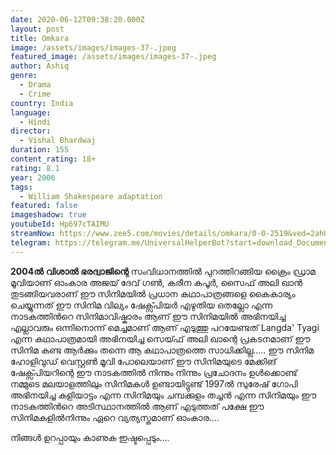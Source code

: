 ```yaml
---
date: 2020-06-12T09:38:20.000Z
layout: post
title: Omkara
image: /assets/images/images-37-.jpeg
featured_image: /assets/images/images-37-.jpeg
author: Ashiq
genre:
  - Drama
  - Crime
country: India
language:
  - Hindi
director:
  - Vishal Bhardwaj
duration: 155
content_rating: 18+
rating: 8.1
year: 2006
tags:
  - William Shakespeare adaptation
featured: false
imageshadow: true
youtubeId: Hp697cTAIMU
streamNow: https://www.zee5.com/movies/details/omkara/0-0-2519&ved=2ahUKEwiKqKHqofrpAhVByDgGHaOJCisQjjgwAHoECAYQAw&usg=AOvVaw3RFUBeev3kuSugNjsM2Y6n
telegram: https://telegram.me/UniversalHelperBot?start=download_Document_388
---
```

**2004ൽ** **വിശാൽ ഭരദ്വാജിന്റെ** സംവിധാനത്തിൽ പുറത്തിറങ്ങിയ ക്രൈം ഡ്രാമ മൂവിയാണ് ഓംകാര അജയ് ദേവ് ഗൺ, കരീന കപൂർ, സൈഫ് അലി ഖാൻ തുടങ്ങിയവരാണ്  ഈ സിനിമയിൽ പ്രധാന കഥാപാത്രങ്ങളെ കൈകാര്യം ചെയ്യുന്നത്
ഈ സിനിമ വില്യം ഷേക്സ്പിയർ എഴുതിയ ഒതല്ലോ എന്ന നാടകത്തിൻറെ
സിനിമാവിഷ്കാരം ആണ്
ഈ സിനിമയിൽ അഭിനയിച്ച എല്ലാവരും ഒന്നിനൊന്ന് മെച്ചമാണ് ആണ് എടുത്തു പറയേണ്ടത് Langda' Tyagi എന്ന കഥാപാത്രമായി അഭിനയിച്ച സെയ്ഫ് അലി ഖാന്റെ പ്രകടനമാണ്
ഈ സിനിമ കണ്ട ആർക്കും തന്നെ ആ കഥാപാത്രത്തെ സാധിക്കില്ല.....
ഈ സിനിമ ഹോളിവുഡ് വെസ്റ്റൺ മൂവി പോലെയാണ് ഈ സിനിമയുടെ മേക്കിങ് 
ഷേക്സ്പിയറിന്റെ  ഈ നാടകത്തിൽ നിന്നും നിന്നും പ്രചോദനം ഉൾക്കൊണ്ട്  നമ്മുടെ മലയാളത്തിലും സിനിമകൾ ഉണ്ടായിട്ടുണ്ട്
1997ൽ സുരേഷ് ഗോപി അഭിനയിച്ച കളിയാട്ടം  എന്ന സിനിമയും ചമ്പക്കുളം തച്ചൻ എന്ന സിനിമയും ഈ നാടകത്തിൻറെ അടിസ്ഥാനത്തിൽ ആണ് എടുത്തത്
പക്ഷേ ഈ സിനിമകളിൽനിന്നും  ഏറെ വ്യത്യസ്തമാണ് ഓംകാര....

നിങ്ങൾ ഉറപ്പായും കാണുക ഇഷ്ടപ്പെടും....